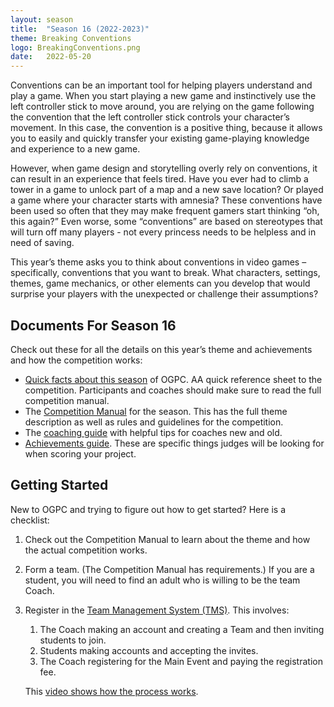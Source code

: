 ```yaml
---
layout: season
title:  "Season 16 (2022-2023)"
theme: Breaking Conventions
logo: BreakingConventions.png
date:   2022-05-20
---
```


Conventions can be an important tool for helping players understand and play a game. When you start playing a new game and instinctively use the left controller stick to move around, you are relying on the game following the convention that the left controller stick controls your character’s movement. In this case, the convention is a positive thing, because it allows you to easily and quickly transfer your existing game-playing knowledge and experience to a new game. 

However, when game design and storytelling overly rely on conventions, it can result in an experience that feels tired. Have you ever had to climb a tower in a game to unlock part of a map and a new save location? Or played a game where your character starts with amnesia? These conventions have been used so often that they may make frequent gamers start thinking “oh, this again?” Even worse, some “conventions” are based on stereotypes that will turn off many players - not every princess needs to be helpless and in need of saving. 

This year’s theme asks you to think about conventions in video games – specifically, conventions that you want to break. What characters, settings, themes, game mechanics, or other elements can you develop that would surprise your players with the unexpected or challenge their assumptions?

## Documents For Season 16

Check out these for all the details on this year’s theme and achievements and how the competition works:

* [Quick facts about this season](../assets/files/seasons/16/OGPC-16-Quick-Facts.pdf) of OGPC.
  AA quick reference sheet to the competition. Participants and coaches should make
  sure to read the full competition manual.
* The [Competition Manual](../assets/files/seasons/16/Competition-Manual-2023.pdf) for the season.
  This has the full theme description as well as rules and guidelines for the competition.
* The [coaching guide](../assets/files/seasons/16/Coaching-Guide-2023.pdf) with helpful tips for
  coaches new and old.
* [Achievements guide](../assets/files/seasons/16/2023-Achievement-Guide.pdf). These
  are specific things judges will be looking for when scoring your project.

## Getting Started

New to OGPC and trying to figure out how to get started? Here is a checklist:

1. Check out the Competition Manual to learn about the theme and how the actual competition works.
2. Form a team. (The Competition Manual has requirements.) If you are a student, you will need to find
   an adult who is willing to be the team Coach.
3. Register in the [Team Management System (TMS)](https://tms.ogpc.info/). This involves:
   1. The Coach making an account and creating a Team and then inviting students to join.
   2. Students making accounts and accepting the invites.
   3. The Coach registering for the Main Event and paying the registration fee.
   
   This [video shows how the process works](https://www.youtube.com/watch?v=Tyxamu7pK6M).
   